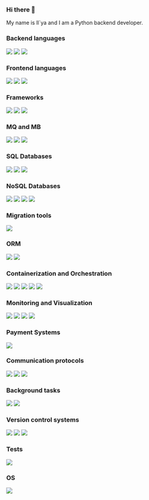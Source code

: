 ### Hi there 👋

My name is Il`ya and I am a Python backend developer.

### Backend languages

![](https://img.shields.io/badge/Python-blue)
![](https://img.shields.io/badge/SQL-blue)
![](https://img.shields.io/badge/Bash-blue)

### Frontend languages

![](https://img.shields.io/badge/HTML-blue)
![](https://img.shields.io/badge/CSS-blue)
![](https://img.shields.io/badge/JavaScript-blue)

### Frameworks

![](https://img.shields.io/badge/FastAPI-blue)
![](https://img.shields.io/badge/Django-blue)
![](https://img.shields.io/badge/Django_Rest_Framework-blue)

### MQ and MB

![](https://img.shields.io/badge/RabbitMQ-blue)
![](https://img.shields.io/badge/Kafka-blue)
![](https://img.shields.io/badge/Nats-blue)

### SQL Databases

![](https://img.shields.io/badge/PostgreSQL-blue)
![](https://img.shields.io/badge/SQLite-blue)
![](https://img.shields.io/badge/MySQL-blue)

### NoSQL Databases

![](https://img.shields.io/badge/Redis-blue)
![](https://img.shields.io/badge/ClickHouse-blue)
![](https://img.shields.io/badge/Elasticsearch-blue)
![](https://img.shields.io/badge/MongoDB-blue)

### Migration tools

![](https://img.shields.io/badge/Alembic-blue)

### ORM

![](https://img.shields.io/badge/SQLAlchemy-blue)
![](https://img.shields.io/badge/DjangoORM-blue)

### Containerization and Orchestration

![](https://img.shields.io/badge/Docker-blue)
![](https://img.shields.io/badge/k8s-blue)
![](https://img.shields.io/badge/Docker_compose-blue)
![](https://img.shields.io/badge/Nginx-blue)
![](https://img.shields.io/badge/CI/CD-blue)

### Monitoring and Visualization
![](https://img.shields.io/badge/Prometheus-blue)
![](https://img.shields.io/badge/Grafana-blue)
![](https://img.shields.io/badge/Grafana_Loki-blue)
![](https://img.shields.io/badge/Promtail-blue)

### Payment Systems

![](https://img.shields.io/badge/Stripe-blue)

### Communication protocols

![](https://img.shields.io/badge/WebSockets-blue)
![](https://img.shields.io/badge/SocketIO-blue)
![](https://img.shields.io/badge/WebRTC-blue)

### Background tasks

![](https://img.shields.io/badge/Celery-blue)
![](https://img.shields.io/badge/TaskIQ-blue)

### Version control systems

![](https://img.shields.io/badge/Git-blue)
![](https://img.shields.io/badge/GitHub-blue)
![](https://img.shields.io/badge/GitLab-blue)

### Tests
![](https://img.shields.io/badge/Pytest-blue)

### OS
![](https://img.shields.io/badge/Linux-blue)

